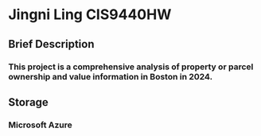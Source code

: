 # Jingni Ling CIS9440HW

## Brief Description 
### This project is a comprehensive analysis of property or parcel ownership and value information in Boston in 2024.

## Storage
### Microsoft Azure

